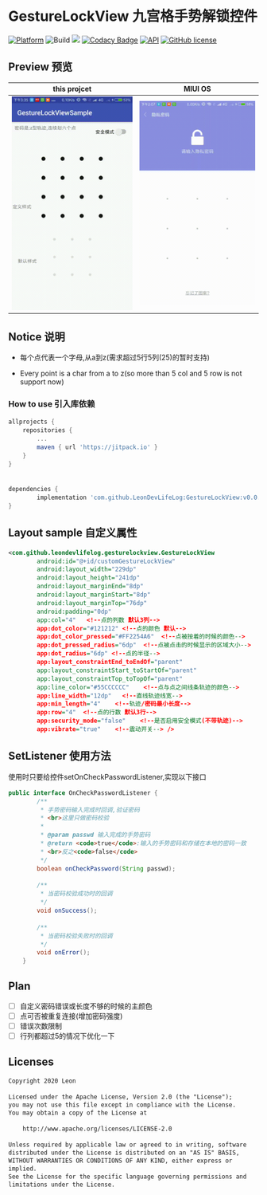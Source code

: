 
# GestureLockView 九宫格手势解锁控件

[![Platform](https://img.shields.io/badge/platform-android-green.svg)](http://developer.android.com/index.html)
![Build](https://github.com/LeonDevLifeLog/GestureLockView/workflows/Build/badge.svg)
[![](https://jitpack.io/v/LeonDevLifeLog/GestureLockView.svg)](https://jitpack.io/#LeonDevLifeLog/GestureLockView)
[![Codacy Badge](https://api.codacy.com/project/badge/Grade/68b4a9ad824148ada39b0dfbecfc6ffb)](https://www.codacy.com/manual/LeonDevLifeLog/GestureLockView?utm_source=github.com&amp;utm_medium=referral&amp;utm_content=LeonDevLifeLog/GestureLockView&amp;utm_campaign=Badge_Grade)
[![API](https://img.shields.io/badge/API-14%2B-brightgreen.svg?style=flat)](https://android-arsenal.com/api?level=14)
[![GitHub license](https://img.shields.io/github/license/LeonDevLifeLog/GestureLockView)](https://github.com/LeonDevLifeLog/GestureLockView/blob/master/LICENSE)

## Preview    预览

|this projcet|MIUI OS|
|--|--|
| ![本项目实现](/art/my.gif "My") | ![miui实现](/art/miui.gif "MIUI")   |

## Notice 说明


* 每个点代表一个字母,从a到z(需求超过5行5列(25)的暂时支持)

* Every point is a char from a to z(so more than 5 col and 5 row is not support now)

### How to use 引入库依赖

```groovy
allprojects {
	repositories {
		...
		maven { url 'https://jitpack.io' }
	}
}


dependencies {
        implementation 'com.github.LeonDevLifeLog:GestureLockView:v0.0.1' //请手动替换最新版本
}

```
## Layout sample 自定义属性
```xml
<com.github.leondevlifelog.gesturelockview.GestureLockView
        android:id="@+id/customGestureLockView"
        android:layout_width="229dp"
        android:layout_height="241dp"
        android:layout_marginEnd="8dp"
        android:layout_marginStart="8dp"
        android:layout_marginTop="76dp"
        android:padding="0dp"
        app:col="4"   <!--点的列数 默认3列-->
        app:dot_color="#121212" <!--点的颜色 默认-->
        app:dot_color_pressed="#FF2254A6"  <!--点被按着的时候的颜色-->
        app:dot_pressed_radius="6dp"  <!--点被点击的时候显示的区域大小-->
        app:dot_radius="6dp" <!--点的半径-->
        app:layout_constraintEnd_toEndOf="parent"
        app:layout_constraintStart_toStartOf="parent"
        app:layout_constraintTop_toTopOf="parent"
        app:line_color="#55CCCCCC"    <!--点与点之间线条轨迹的颜色-->
        app:line_width="12dp"   <!--直线轨迹线宽-->
        app:min_length="4"    <!--轨迹/密码最小长度-->
        app:row="4"  <!--点的行数 默认3行-->
        app:security_mode="false"    <!--是否启用安全模式(不带轨迹)-->
        app:vibrate="true"    <!--震动开关--> />
```

##  SetListener 使用方法  

使用时只要给控件setOnCheckPasswordListener,实现以下接口  
```java
public interface OnCheckPasswordListener {
        /**
         * 手势密码输入完成时回调,验证密码
         * <br>这里只做密码校验
         *
         * @param passwd 输入完成的手势密码
         * @return <code>true</code>:输入的手势密码和存储在本地的密码一致
         * <br>反之<code>false</code>
         */
        boolean onCheckPassword(String passwd);

        /**
         * 当密码校验成功时的回调
         */
        void onSuccess();

        /**
         * 当密码校验失败时的回调
         */
        void onError();
    }
```

## Plan

- [ ] 自定义密码错误或长度不够的时候的主颜色  
- [ ] 点可否被重复连接(增加密码强度)  
- [ ] 错误次数限制  
- [ ] 行列都超过5的情况下优化一下

## Licenses

```
Copyright 2020 Leon

Licensed under the Apache License, Version 2.0 (the "License");
you may not use this file except in compliance with the License.
You may obtain a copy of the License at

    http://www.apache.org/licenses/LICENSE-2.0

Unless required by applicable law or agreed to in writing, software
distributed under the License is distributed on an "AS IS" BASIS,
WITHOUT WARRANTIES OR CONDITIONS OF ANY KIND, either express or implied.
See the License for the specific language governing permissions and
limitations under the License.
```
